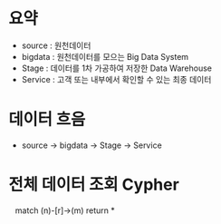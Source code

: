 # 요약
 - source : 원천데이터
 - bigdata : 원천데이터를 모으는 Big Data System
 - Stage : 데이터를 1차 가공하여 저장한 Data Warehouse
 - Service : 고객 또는 내부에서 확인할 수 있는 최종 데이터
# 데이터 흐음
 - source -> bigdata -> Stage -> Service
# 전체 데이터 조회 Cypher
&nbsp;&nbsp;&nbsp;match (n)-[r]->(m) return *
